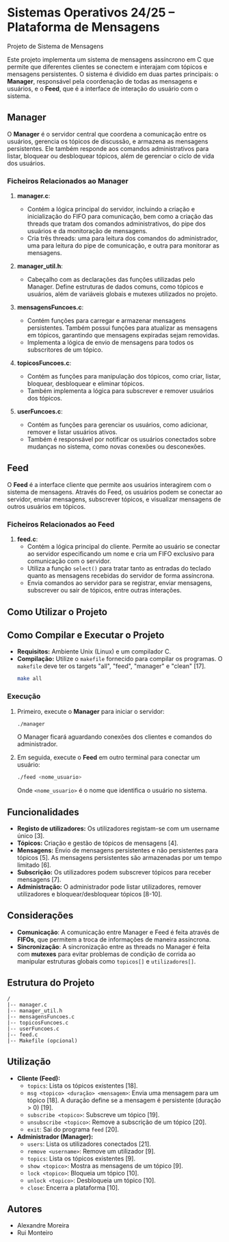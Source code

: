 # **Sistemas Operativos 24/25 – Plataforma de Mensagens**
Projeto de Sistema de Mensagens

Este projeto implementa um sistema de mensagens assíncrono em C que permite que diferentes clientes se conectem e interajam com tópicos e mensagens persistentes. O sistema é dividido em duas partes principais: o **Manager**, responsável pela coordenação de todas as mensagens e usuários, e o **Feed**, que é a interface de interação do usuário com o sistema.

## Manager

O **Manager** é o servidor central que coordena a comunicação entre os usuários, gerencia os tópicos de discussão, e armazena as mensagens persistentes. Ele também responde aos comandos administrativos para listar, bloquear ou desbloquear tópicos, além de gerenciar o ciclo de vida dos usuários.

### Ficheiros Relacionados ao Manager

1. **manager.c**:
   - Contém a lógica principal do servidor, incluindo a criação e inicialização do FIFO para comunicação, bem como a criação das threads que tratam dos comandos administrativos, do pipe dos usuários e da monitoração de mensagens.
   - Cria três threads: uma para leitura dos comandos do administrador, uma para leitura do pipe de comunicação, e outra para monitorar as mensagens.

2. **manager_util.h**:
   - Cabeçalho com as declarações das funções utilizadas pelo Manager. Define estruturas de dados comuns, como tópicos e usuários, além de variáveis globais e mutexes utilizados no projeto.

3. **mensagensFuncoes.c**:
   - Contém funções para carregar e armazenar mensagens persistentes. Também possui funções para atualizar as mensagens em tópicos, garantindo que mensagens expiradas sejam removidas.
   - Implementa a lógica de envio de mensagens para todos os subscritores de um tópico.

4. **topicosFuncoes.c**:
   - Contém as funções para manipulação dos tópicos, como criar, listar, bloquear, desbloquear e eliminar tópicos.
   - Também implementa a lógica para subscrever e remover usuários dos tópicos.

5. **userFuncoes.c**:
   - Contém as funções para gerenciar os usuários, como adicionar, remover e listar usuários ativos.
   - Também é responsável por notificar os usuários conectados sobre mudanças no sistema, como novas conexões ou desconexões.

## Feed

O **Feed** é a interface cliente que permite aos usuários interagirem com o sistema de mensagens. Através do Feed, os usuários podem se conectar ao servidor, enviar mensagens, subscrever tópicos, e visualizar mensagens de outros usuários em tópicos.

### Ficheiros Relacionados ao Feed

1. **feed.c**:
   - Contém a lógica principal do cliente. Permite ao usuário se conectar ao servidor especificando um nome e cria um FIFO exclusivo para comunicação com o servidor.
   - Utiliza a função `select()` para tratar tanto as entradas do teclado quanto as mensagens recebidas do servidor de forma assíncrona.
   - Envia comandos ao servidor para se registrar, enviar mensagens, subscrever ou sair de tópicos, entre outras interações.

## Como Utilizar o Projeto
## **Como Compilar e Executar o Projeto**

*   **Requisitos:** Ambiente Unix (Linux) e um compilador C.
*   **Compilação:** Utilize o `makefile` fornecido para compilar os programas. O `makefile` deve ter os targets "all", "feed", "manager" e "clean" [17].
    ```bash
    make all
    ```

### Execução
1. Primeiro, execute o **Manager** para iniciar o servidor:
   ```sh
   ./manager
   ```
   O Manager ficará aguardando conexões dos clientes e comandos do administrador.

2. Em seguida, execute o **Feed** em outro terminal para conectar um usuário:
   ```sh
   ./feed <nome_usuario>
   ```
   Onde `<nome_usuario>` é o nome que identifica o usuário no sistema.

## **Funcionalidades**
*   **Registo de utilizadores:** Os utilizadores registam-se com um username único [3].
*   **Tópicos:** Criação e gestão de tópicos de mensagens [4].
*   **Mensagens:** Envio de mensagens persistentes e não persistentes para tópicos [5]. As mensagens persistentes são armazenadas por um tempo limitado [6].
*   **Subscrição:** Os utilizadores podem subscrever tópicos para receber mensagens [7].
*   **Administração:** O administrador pode listar utilizadores, remover utilizadores e bloquear/desbloquear tópicos [8-10].

## Considerações
- **Comunicação**: A comunicação entre Manager e Feed é feita através de **FIFOs**, que permitem a troca de informações de maneira assíncrona.
- **Sincronização**: A sincronização entre as threads no Manager é feita com **mutexes** para evitar problemas de condição de corrida ao manipular estruturas globais como `topicos[]` e `utilizadores[]`.

## Estrutura do Projeto
```
/
|-- manager.c
|-- manager_util.h
|-- mensagensFuncoes.c
|-- topicosFuncoes.c
|-- userFuncoes.c
|-- feed.c
|-- Makefile (opcional)
```

## **Utilização**

*   **Cliente (Feed):**
    *   `topics`: Lista os tópicos existentes [18].
    *   `msg <topico> <duração> <mensagem>`: Envia uma mensagem para um tópico [18]. A duração define se a mensagem é persistente (duração > 0) [19].
    *   `subscribe <topico>`: Subscreve um tópico [19].
    *   `unsubscribe <topico>`: Remove a subscrição de um tópico [20].
    *   `exit`: Sai do programa `feed` [20].
*   **Administrador (Manager):**
    *   `users`: Lista os utilizadores conectados [21].
    *   `remove <username>`: Remove um utilizador [9].
    *   `topics`: Lista os tópicos existentes [9].
    *   `show <topico>`: Mostra as mensagens de um tópico [9].
    *   `lock <topico>`: Bloqueia um tópico [10].
    *   `unlock <topico>`: Desbloqueia um tópico [10].
    *   `close`: Encerra a plataforma [10].

## **Autores**
* Alexandre Moreira
* Rui Monteiro
